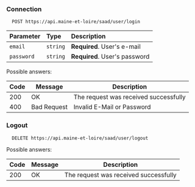 ### Connection

```http
  POST https://api.maine-et-loire/saad/user/login
```
| Parameter | Type     | Description                |
| :-------- | :------- | :------------------------- |
| `email` | `string` | **Required**. User's e-mail |
| `password` | `string` | **Required**. User's password |

Possible answers:

Code|Message|Description
---|---|---
200|OK|The request was received successfully
400|Bad Request|Invalid E-Mail or Password

### Logout
```http
  DELETE https://api.maine-et-loire/saad/user/logout
```

Possible answers:

Code|Message|Description
---|---|---
200|OK|The request was received successfully

